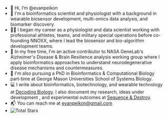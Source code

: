 - 👋 Hi, I’m @evanpeikon
- 🧪 I'm a bioinformatics scientist and physiologist with a background in wearable biosensor development, multi-omics data analysis, and biomarker discovery.
- 🏋️‍♂️ I began my career as a physiologist and data scientist working with professional athletes, teams, and military special operations before co-founding NNOXX, where I lead the biosensor and bio-algorithm development teams.
- 🚀 In my free time, I'm an active contributor to NASA GeneLab's Alzheimer's Disease & Brain Resilience analysis working group where I apply bioinformatics approaches to understand neurodegenerative disease mechanisms and countermeasures. 
- 🧬 I'm also pursuing a PhD in Bioinformatics & Computational Biology part-time at George Mason Universities School of Systems Biology.
- 💻 I write about bioinformatics, biotechnology, and wearable technology at [Decoding Biology](https://decodingbiology.substack.com ). I also document my research, ideas under development , and experimental outcomes at [Sequence & Destroy](https://sequenceanddestroy.substack.com). 
- 📬 You can reach me at evanpeikon@gmail.com
- ![Total Stars](https://img.shields.io/github/stars/evanpeikon?style=social)

<!---
evanpeikon/evanpeikon is a ✨ special ✨ repository because its `README.md` (this file) appears on your GitHub profile.
You can click the Preview link to take a look at your changes.
--->
